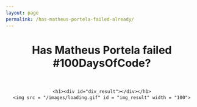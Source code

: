 ```yaml
---
layout: page
permalink: /has-matheus-portela-failed-already/
---
```


<html>

<head>
    <!-- <center><h1 class="post-title">SANDBOX</h1></center> -->
    <center><h1 class="post-title">Has Matheus Portela failed #100DaysOfCode?</h1></center>
<script
src="https://ajax.googleapis.com/ajax/libs/jquery/1.12.4/jquery.min.js">
</script>

<script>
function sleep(milliseconds)
{
  var start = new Date().getTime();
  for (var i = 0; i < 1e7; i++)
  {
    if ((new Date().getTime() - start) > milliseconds)
      break;
  }
}

$(document).ready(function()
{
    var starting_date = '';
    var iterator = 0;

    var ajax_data_string = '{"since": "' + "2010-06-21T00:00:00Z" + '", ' +
                            '"per_page": 200}';
    var ajax_data_obj = JSON.parse(ajax_data_string);
    var commit_dates_str = [];
    var commit_dates = [];

    // Acquiring dates from commits
    $.getJSON("https://api.github.com/repos/matheusportela/enigma-machine/commits", ajax_data_obj)
        .done(function(data)
        {
            console.log("commits acquired successfully!")

            do
            {
                var date_to_add_str = data[iterator].commit.author.date.substring(0,10);
                if ($.inArray(date_to_add_str, commit_dates_str) == -1)
                {
                    var date_to_add = new Date(date_to_add_str.substring(0,4),
                                                date_to_add_str.substring(5,7)-1,
                                                date_to_add_str.substring(8,10));
                    commit_dates_str.push(date_to_add_str);
                    commit_dates.push(date_to_add);
                }

                iterator++;
            } while (data[iterator] != undefined)

            // Finding intervals
            var fail_flag = 0;
            for (iterator = 1; iterator < commit_dates.length; iterator++)
            {
                var day_diff = new Date(commit_dates[iterator-1] - commit_dates[iterator]);

                console.log(day_diff.getDate());

                if (day_diff.getDate() > 3)
                    fail_flag = 1;
            }

            if (fail_flag)
            {
                document.getElementById("div_result").innerHTML = "YES";
                document.getElementById("img_result").src = "/images/tcholas_fail.png";
                document.getElementById("img_result").width = "300";
            }
            else
            {
                document.getElementById("div_result").innerHTML = "NOT YET";
                document.getElementById("img_result").src = "/images/tcholas_success.png";
                document.getElementById("img_result").width = "400";
            }

            // Debugging code
            console.log("listing...");

            while (commit_dates.length > 0)
                console.log(commit_dates.length + ") " + commit_dates.pop());

            console.log("done listing!");
        });
});
</script>
</head>

<body>

<br>
<center>

    <h1><div id="div_result"></div></h1>
    <img src = "/images/loading.gif" id = "img_result" width = "100">

</center>

</body>
</html>